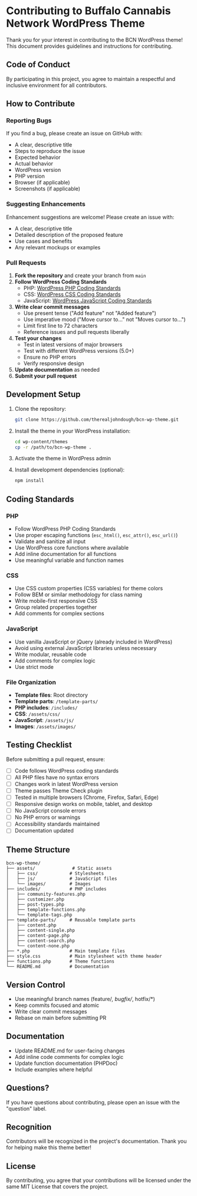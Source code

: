 # Contributing to Buffalo Cannabis Network WordPress Theme

Thank you for your interest in contributing to the BCN WordPress theme! This document provides guidelines and instructions for contributing.

## Code of Conduct

By participating in this project, you agree to maintain a respectful and inclusive environment for all contributors.

## How to Contribute

### Reporting Bugs

If you find a bug, please create an issue on GitHub with:
- A clear, descriptive title
- Steps to reproduce the issue
- Expected behavior
- Actual behavior
- WordPress version
- PHP version
- Browser (if applicable)
- Screenshots (if applicable)

### Suggesting Enhancements

Enhancement suggestions are welcome! Please create an issue with:
- A clear, descriptive title
- Detailed description of the proposed feature
- Use cases and benefits
- Any relevant mockups or examples

### Pull Requests

1. **Fork the repository** and create your branch from `main`
2. **Follow WordPress Coding Standards**
   - PHP: [WordPress PHP Coding Standards](https://developer.wordpress.org/coding-standards/wordpress-coding-standards/php/)
   - CSS: [WordPress CSS Coding Standards](https://developer.wordpress.org/coding-standards/wordpress-coding-standards/css/)
   - JavaScript: [WordPress JavaScript Coding Standards](https://developer.wordpress.org/coding-standards/wordpress-coding-standards/javascript/)
3. **Write clear commit messages**
   - Use present tense ("Add feature" not "Added feature")
   - Use imperative mood ("Move cursor to..." not "Moves cursor to...")
   - Limit first line to 72 characters
   - Reference issues and pull requests liberally
4. **Test your changes**
   - Test in latest versions of major browsers
   - Test with different WordPress versions (5.0+)
   - Ensure no PHP errors
   - Verify responsive design
5. **Update documentation** as needed
6. **Submit your pull request**

## Development Setup

1. Clone the repository:
   ```bash
   git clone https://github.com/therealjohndough/bcn-wp-theme.git
   ```

2. Install the theme in your WordPress installation:
   ```bash
   cd wp-content/themes
   cp -r /path/to/bcn-wp-theme .
   ```

3. Activate the theme in WordPress admin

4. Install development dependencies (optional):
   ```bash
   npm install
   ```

## Coding Standards

### PHP

- Follow WordPress PHP Coding Standards
- Use proper escaping functions (`esc_html()`, `esc_attr()`, `esc_url()`)
- Validate and sanitize all input
- Use WordPress core functions where available
- Add inline documentation for all functions
- Use meaningful variable and function names

### CSS

- Use CSS custom properties (CSS variables) for theme colors
- Follow BEM or similar methodology for class naming
- Write mobile-first responsive CSS
- Group related properties together
- Add comments for complex sections

### JavaScript

- Use vanilla JavaScript or jQuery (already included in WordPress)
- Avoid using external JavaScript libraries unless necessary
- Write modular, reusable code
- Add comments for complex logic
- Use strict mode

### File Organization

- **Template files**: Root directory
- **Template parts**: `/template-parts/`
- **PHP includes**: `/includes/`
- **CSS**: `/assets/css/`
- **JavaScript**: `/assets/js/`
- **Images**: `/assets/images/`

## Testing Checklist

Before submitting a pull request, ensure:

- [ ] Code follows WordPress coding standards
- [ ] All PHP files have no syntax errors
- [ ] Changes work in latest WordPress version
- [ ] Theme passes Theme Check plugin
- [ ] Tested in multiple browsers (Chrome, Firefox, Safari, Edge)
- [ ] Responsive design works on mobile, tablet, and desktop
- [ ] No JavaScript console errors
- [ ] No PHP errors or warnings
- [ ] Accessibility standards maintained
- [ ] Documentation updated

## Theme Structure

```
bcn-wp-theme/
├── assets/              # Static assets
│   ├── css/            # Stylesheets
│   ├── js/             # JavaScript files
│   └── images/         # Images
├── includes/           # PHP includes
│   ├── community-features.php
│   ├── customizer.php
│   ├── post-types.php
│   ├── template-functions.php
│   └── template-tags.php
├── template-parts/     # Reusable template parts
│   ├── content.php
│   ├── content-single.php
│   ├── content-page.php
│   ├── content-search.php
│   └── content-none.php
├── *.php               # Main template files
├── style.css           # Main stylesheet with theme header
├── functions.php       # Theme functions
└── README.md           # Documentation
```

## Version Control

- Use meaningful branch names (feature/*, bugfix/*, hotfix/*)
- Keep commits focused and atomic
- Write clear commit messages
- Rebase on main before submitting PR

## Documentation

- Update README.md for user-facing changes
- Add inline code comments for complex logic
- Update function documentation (PHPDoc)
- Include examples where helpful

## Questions?

If you have questions about contributing, please open an issue with the "question" label.

## Recognition

Contributors will be recognized in the project's documentation. Thank you for helping make this theme better!

## License

By contributing, you agree that your contributions will be licensed under the same MIT License that covers the project.
